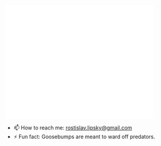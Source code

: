 <img align="center" src="/github-metrics.svg" alt="Metrics" width="400">

- 📫 How to reach me: [rostislav.lipsky@gmail.com](mailto://rostislav.lipsky@gmail.com)
- ⚡ Fun fact: Goosebumps are meant to ward off predators.

